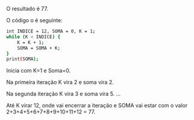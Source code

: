 O resultado é 77.

O código o é seguinte:
```bash
int INDICE = 12, SOMA = 0, K = 1;
while (K < INDICE) {
    K = K + 1;
    SOMA = SOMA + K;
}
print(SOMA);
```

Inicia com K=1 e Soma=0.

Na primeira iteração K vira 2 e soma vira 2.

Na segunda iteração K vira 3 e soma vira 5.
...

Até K virar 12, onde vai encerrar a iteração e SOMA vai estar com o valor 2+3+4+5+6+7+8+9+10+11+12 = 77.